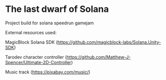 # The last dwarf of Solana
Project build for solana speedrun gamejam

External resources used:

MagicBlock Solana SDK (https://github.com/magicblock-labs/Solana.Unity-SDK)

Tarodev character controller (https://github.com/Matthew-J-Spencer/Ultimate-2D-Controller)

Music track (https://pixabay.com/music/)
